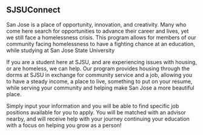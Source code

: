 ## SJSUConnect

San Jose is a place of opportunity, innovation, and creativity. Many who come here search for opportunities to advance their career and lives, yet we still face a homelessness crisis. This program allows for members of our community facing homelessness to have a fighting chance at an education, while studying at San Jose State University

If you are a student here at SJSU, and are experiencing issues with housing, or are homeless, we can help. Our program provides housing through the dorms at SJSU in exchange for community service and a job, allowing you to have a steady income, a place to live, something to put on your resume, while serving your community and helping make San Jose a more beautiful place.

Simply input your information and you will be able to find specific job positions available for you to apply. You will be matched with an advisor nearby, and will receive help with your journey continuing your education with a focus on helping you grow as a person!
